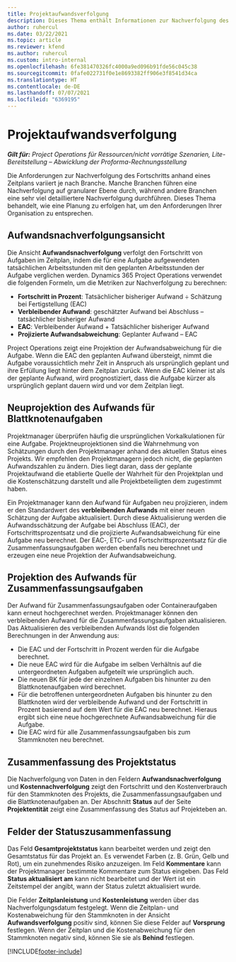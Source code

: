 ```yaml
---
title: Projektaufwandsverfolgung
description: Dieses Thema enthält Informationen zur Nachverfolgung des Projektaufwands und des Arbeitsfortschritts.
author: ruhercul
ms.date: 03/22/2021
ms.topic: article
ms.reviewer: kfend
ms.author: ruhercul
ms.custom: intro-internal
ms.openlocfilehash: 6fe381470326fc4000a9ed096b91fde56c045c38
ms.sourcegitcommit: 0fafe022731f0e1e8693382ff906e3f8541d34ca
ms.translationtype: HT
ms.contentlocale: de-DE
ms.lasthandoff: 07/07/2021
ms.locfileid: "6369195"
---
```

# <a name="project-effort-tracking"></a>Projektaufwandsverfolgung

_**Gilt für:** Project Operations für Ressourcen/nicht vorrätige Szenarien, Lite-Bereitstellung – Abwicklung der Proforma-Rechnungsstellung_

Die Anforderungen zur Nachverfolgung des Fortschritts anhand eines Zeitplans variiert je nach Branche. Manche Branchen führen eine Nachverfolgung auf granularer Ebene durch, während andere Branchen eine sehr viel detailliertere Nachverfolgung durchführen. Dieses Thema behandelt, wie eine Planung zu erfolgen hat, um den Anforderungen Ihrer Organisation zu entsprechen.

## <a name="effort-tracking-view"></a>Aufwandsnachverfolgungsansicht

Die Ansicht **Aufwandsnachverfolgung** verfolgt den Fortschritt von Aufgaben im Zeitplan, indem die für eine Aufgabe aufgewendeten tatsächlichen Arbeitsstunden mit den geplanten Arbeitsstunden der Aufgabe verglichen werden. Dynamics 365 Project Operations verwendet die folgenden Formeln, um die Metriken zur Nachverfolgung zu berechnen:

- **Fortschritt in Prozent**: Tatsächlicher bisheriger Aufwand ÷ Schätzung bei Fertigstellung (EAC) 
- **Verbleibender Aufwand**: geschätzter Aufwand bei Abschluss – tatsächlicher bisheriger Aufwand 
- **EAC**: Verbleibender Aufwand + Tatsächlicher bisheriger Aufwand 
- **Projizierte Aufwandsabweichung**: Geplanter Aufwand – EAC

Project Operations zeigt eine Projektion der Aufwandsabweichung für die Aufgabe. Wenn die EAC den geplanten Aufwand übersteigt, nimmt die Aufgabe voraussichtlich mehr Zeit in Anspruch als ursprünglich geplant und ihre Erfüllung liegt hinter dem Zeitplan zurück. Wenn die EAC kleiner ist als der geplante Aufwand, wird prognostiziert, dass die Aufgabe kürzer als ursprünglich geplant dauern wird und vor dem Zeitplan liegt.

## <a name="reprojecting-effort-on-leaf-node-tasks"></a>Neuprojektion des Aufwands für Blattknotenaufgaben

Projektmanager überprüfen häufig die ursprünglichen Vorkalkulationen für eine Aufgabe. Projektneuprojektionen sind die Wahrnehmung von Schätzungen durch den Projektmanager anhand des aktuellen Status eines Projekts. Wir empfehlen den Projektmanagern jedoch nicht, die geplanten Aufwandszahlen zu ändern. Dies liegt daran, dass der geplante Projektaufwand die etablierte Quelle der Wahrheit für den Projektplan und die Kostenschätzung darstellt und alle Projektbeteiligten dem zugestimmt haben.

Ein Projektmanager kann den Aufwand für Aufgaben neu projizieren, indem er den Standardwert des **verbleibenden Aufwands** mit einer neuen Schätzung der Aufgabe aktualisiert. Durch diese Aktualisierung werden die Aufwandsschätzung der Aufgabe bei Abschluss (EAC), der Fortschrittsprozentsatz und die projizierte Aufwandsabweichung für eine Aufgabe neu berechnet. Der EAC‑, ETC‑ und Fortschrittsprozentsatz für die Zusammenfassungsaufgaben werden ebenfalls neu berechnet und erzeugen eine neue Projektion der Aufwandsabweichung.

## <a name="reprojection-of-effort-on-summary-tasks"></a>Projektion des Aufwands für Zusammenfassungsaufgaben

Der Aufwand für Zusammenfassungsaufgaben oder Containeraufgaben kann erneut hochgerechnet werden. Projektmanager können den verbleibenden Aufwand für die Zusammenfassungsaufgaben aktualisieren. Das Aktualisieren des verbleibenden Aufwands löst die folgenden Berechnungen in der Anwendung aus:

- Die EAC und der Fortschritt in Prozent werden für die Aufgabe berechnet.
- Die neue EAC wird für die Aufgabe im selben Verhältnis auf die untergeordneten Aufgaben aufgeteilt wie ursprünglich auch.
- Die neuen BK für jede der einzelnen Aufgaben bis hinunter zu den Blattknotenaufgaben wird berechnet. 
- Für die betroffenen untergeordneten Aufgaben bis hinunter zu den Blattknoten wird der verbleibende Aufwand und der Fortschritt in Prozent basierend auf dem Wert für die EAC neu berechnet. Hieraus ergibt sich eine neue hochgerechnete Aufwandsabweichung für die Aufgabe. 
- Die EAC wird für alle Zusammenfassungsaufgaben bis zum Stammknoten neu berechnet.


## <a name="project-status-summary"></a>Zusammenfassung des Projektstatus

Die Nachverfolgung von Daten in den Feldern **Aufwandsnachverfolgung** und **Kostennachverfolgung** zeigt den Fortschritt und den Kostenverbrauch für den Stammknoten des Projekts, die Zusammenfassungsaufgaben und die Blattknotenaufgaben an. Der Abschnitt **Status** auf der Seite **Projektentität** zeigt eine Zusammenfassung des Status auf Projekteben an.

## <a name="status-summary-fields"></a>Felder der Statuszusammenfassung

Das Feld **Gesamtprojektstatus** kann bearbeitet werden und zeigt den Gesamtstatus für das Projekt an. Es verwendet Farben (z. B. Grün, Gelb und Rot), um ein zunehmendes Risiko anzuzeigen. Im Feld **Kommentare** kann der Projektmanager bestimmte Kommentare zum Status eingeben. Das Feld **Status aktualisiert am** kann nicht bearbeitet und der Wert ist ein Zeitstempel der angibt, wann der Status zuletzt aktualisiert wurde.

Die Felder **Zeitplanleistung** und **Kostenleistung** werden über das Nachverfolgungsdatum festgelegt. Wenn die Zeitplan- und Kostenabweichung für den Stammknoten in der Ansicht **Aufwandsverfolgung** positiv sind, können Sie diese Felder auf **Vorsprung** festlegen. Wenn der Zeitplan und die Kostenabweichung für den Stammknoten negativ sind, können Sie sie als **Behind** festlegen.


[!INCLUDE[footer-include](../includes/footer-banner.md)]
